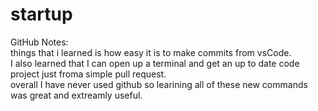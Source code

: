 # startup
GitHub Notes: \
things that i learned is how easy it is to make commits from vsCode. \
I also learned that I can open up a terminal and get an up to date code project just froma simple pull request. \
overall I have never used github so learining all of these new commands was great and extreamly useful.
